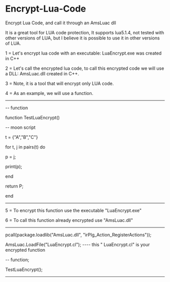 # Encrypt-Lua-Code
Encrypt Lua Code, and call it through an AmsLuac dll

It is a great tool for LUA code protection,
It supports lua5.1.4, not tested with other versions of LUA, but I believe it is possible to use it in other versions of LUA.

1 = Let's encrypt lua code with an executable: LuaEncrypt.exe was created in C++

2 = Let's call the encrypted lua code, to call this encrypted code we will use a DLL: AmsLuac.dll created in C++.

3 = Note, it is a tool that will encrypt only LUA code.

4 = As an example, we will use a function.

-------------------------------------------------- ---------------------------------------------

-- function

function TestLuaEncrypt()

-- moon script

t = {"A","B","C"}

for t, j in pairs(t) do

p = j;

print(p);

end

return P;

end

-------------------------------------------------- ---------------------------------------------

5 = To encrypt this function use the executable "LuaEncrypt.exe"

6 = To call this function already encrypted use "AmsLuac.dll"

-------------------------------------------------- ---------------------------------------------

pcall(package.loadlib("AmsLuac.dll", "irPlg_Action_RegisterActions"));

AmsLuac.LoadFile("LuaEncrypt.cl"); ---- this " LuaEncrypt.cl" is your encrypted function

-- function;

TestLuaEncrypt();

-------------------------------------------------- ---------------------------------------------
